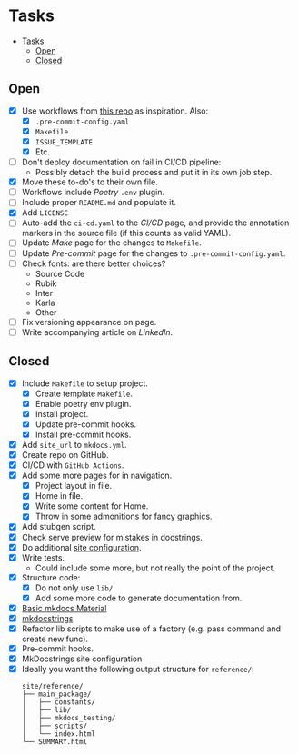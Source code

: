 # Tasks

- [Tasks](#tasks)
  - [Open](#open)
  - [Closed](#closed)

## Open

+ [x] Use workflows from [this repo](https://github.com/ajndkr/lanarky/blob/main/Makefile) as inspiration. Also:
  + [x] `.pre-commit-config.yaml`
  + [x] `Makefile`
  + [x] `ISSUE_TEMPLATE`
  + [x] Etc.
+ [ ] Don't deploy documentation on fail in CI/CD pipeline:
  + Possibly detach the build process and put it in its own job step. 
+ [x] Move these to-do's to their own file.
+ [ ] Workflows include *Poetry* `.env` plugin.
+ [ ] Include proper `README.md` and populate it.
+ [x] Add `LICENSE`
+ [ ] Auto-add the `ci-cd.yaml` to the *CI/CD* page, and provide the annotation markers in the source file (if this counts as valid YAML).
+ [ ] Update *Make* page for the changes to `Makefile`.
+ [ ] Update *Pre-commit* page for the changes to `.pre-commit-config.yaml`.
+ [ ] Check fonts: are there better choices?
  + Source Code
  + Rubik
  + Inter
  + Karla
  + Other
+ [ ] Fix versioning appearance on page.
+ [ ] Write accompanying article on *LinkedIn*.

## Closed

+ [x] Include `Makefile` to setup project.
  + [x] Create template `Makefile`.
  + [x] Enable poetry env plugin.
  + [x] Install project.
  + [x] Update pre-commit hooks.
  + [x] Install pre-commit hooks.
+ [x] Add `site_url` to `mkdocs.yml`.
+ [x] Create repo on GitHub.
+ [x] CI/CD with `GitHub Actions`.
+ [x] Add some more pages for in navigation.
  + [x] Project layout in file.
  + [x] Home in file.
  + [x] Write some content for Home.
  + [x] Throw in some admonitions for fancy graphics.
+ [x] Add stubgen script.
+ [x] Check serve preview for mistakes in docstrings.
+ [x] Do additional [site configuration](https://squidfunk.github.io/mkdocs-material/creating-your-site/).
+ [x] Write tests.
  + Could include some more, but not really the point of the project.
+ [x] Structure code:
  + [x] Do not only use `lib/`.
  + [x] Add some more code to generate documentation from.
+ [x] [Basic mkdocs Material](https://squidfunk.github.io/mkdocs-material/creating-your-site/#minimal-configuration-visual-studio-code)
+ [x] [mkdocstrings](https://github.com/mkdocstrings/mkdocstrings/tree/main)
+ [x] Refactor lib scripts to make use of a factory (e.g. pass command and create new func).
+ [x] Pre-commit hooks.
+ [x] MkDocstrings site configuration
+ [x] Ideally you want the following output structure for `reference/`:
  ```shell
  site/reference/
  ├── main_package/
  │   ├── constants/
  │   ├── lib/
  │   ├── mkdocs_testing/
  │   ├── scripts/
  │   └── index.html
  └── SUMMARY.html
  ```
